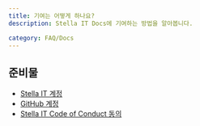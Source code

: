 ```yaml
---
title: 기여는 어떻게 하나요?
description: Stella IT Docs에 기여하는 방법을 알아봅니다.

category: FAQ/Docs
---
```


## 준비물
* [Stella IT 계정](https://accounts.stella-it.com)
* [GitHub 계정](https://github.com)
* [Stella IT Code of Conduct 동의](https://opensource.stella-it.com/code_of_conduct)

